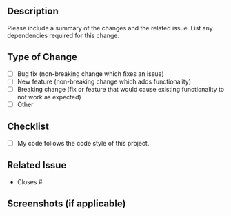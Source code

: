 ## Description
Please include a summary of the changes and the related issue. List any dependencies required for this change.

## Type of Change
- [ ] Bug fix (non-breaking change which fixes an issue)
- [ ] New feature (non-breaking change which adds functionality)
- [ ] Breaking change (fix or feature that would cause existing functionality to not work as expected)
- [ ] Other

## Checklist
- [ ] My code follows the code style of this project.

## Related Issue
- Closes #

## Screenshots (if applicable)